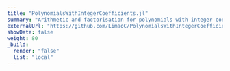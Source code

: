 ```yaml
---
title: "PolynomialsWithIntegerCoefficients.jl"
summary: "Arithmetic and factorisation for polynomials with integer coefficients built in Julia"
externalUrl: "https://github.com/LimaoC/PolynomialsWithIntegerCoefficients.jl"
showDate: false
weight: 80
_build:
  render: "false"
  list: "local"
---
```

